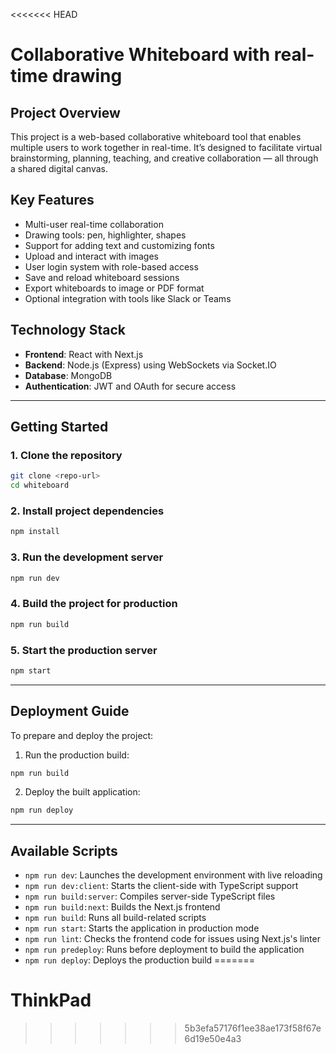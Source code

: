 <<<<<<< HEAD
# Collaborative Whiteboard with real-time drawing

## Project Overview

This project is a web-based collaborative whiteboard tool that enables multiple users to work together in real-time. It’s designed to facilitate virtual brainstorming, planning, teaching, and creative collaboration — all through a shared digital canvas.

## Key Features

- Multi-user real-time collaboration
- Drawing tools: pen, highlighter, shapes
- Support for adding text and customizing fonts
- Upload and interact with images
- User login system with role-based access
- Save and reload whiteboard sessions
- Export whiteboards to image or PDF format
- Optional integration with tools like Slack or Teams

## Technology Stack

- **Frontend**: React with Next.js
- **Backend**: Node.js (Express) using WebSockets via Socket.IO
- **Database**: MongoDB
- **Authentication**: JWT and OAuth for secure access

---

## Getting Started

### 1. Clone the repository

```bash
git clone <repo-url>
cd whiteboard
```

### 2. Install project dependencies

```bash
npm install
```

### 3. Run the development server

```bash
npm run dev
```

### 4. Build the project for production

```bash
npm run build
```

### 5. Start the production server

```bash
npm start
```

---

## Deployment Guide

To prepare and deploy the project:

1. Run the production build:

```bash
npm run build
```

2. Deploy the built application:

```bash
npm run deploy
```

---

## Available Scripts

- `npm run dev`: Launches the development environment with live reloading
- `npm run dev:client`: Starts the client-side with TypeScript support
- `npm run build:server`: Compiles server-side TypeScript files
- `npm run build:next`: Builds the Next.js frontend
- `npm run build`: Runs all build-related scripts
- `npm run start`: Starts the application in production mode
- `npm run lint`: Checks the frontend code for issues using Next.js's linter
- `npm run predeploy`: Runs before deployment to build the application
- `npm run deploy`: Deploys the production build
=======
# ThinkPad
>>>>>>> 5b3efa57176f1ee38ae173f58f67e6d19e50e4a3
